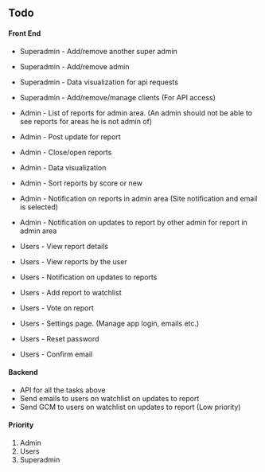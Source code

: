 ## Todo

#### Front End

* Superadmin - Add/remove another super admin
* Superadmin - Add/remove admin
* Superadmin - Data visualization for api requests
* Superadmin - Add/remove/manage clients (For API access)

* Admin - List of reports for admin area. (An admin should not be able to see reports for areas he is not admin of)
* Admin - Post update for report
* Admin - Close/open reports
* Admin - Data visualization
* Admin - Sort reports by score or new
* Admin - Notification on reports in admin area (Site notification and email is selected)
* Admin - Notification on updates to report by other admin for report in admin area

* Users - View report details
* Users - View reports by the user
* Users - Notification on updates to reports
* Users - Add report to watchlist
* Users - Vote on report
* Users - Settings page. (Manage app login, emails etc.)
* Users - Reset password
* Users - Confirm email

#### Backend
* API for all the tasks above
* Send emails to users on watchlist on updates to report
* Send GCM to users on watchlist on updates to report (Low priority)

#### Priority
1. Admin
2. Users
3. Superadmin